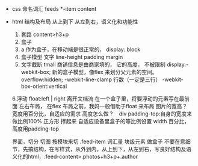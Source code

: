 - css 命名词汇
  feeds *-item content
- html 结构及布局
从上到下 从左到右，语义化和功能性 
  1. 套路
  content>h3+p
  2. 盒子
  3. a 作为盒子，在移动端是很正常的，
  display: block
  4. 盒子模型
  文字 line-height padding margin
  5. 文字截断
  tmall 商铺信息是由商家填的， 它的高度， 不被限制
  display:-webkit-box; 新的盒子模型，像flex 来划分父元素的空间。
  overflow:hidden;
  -webkit-line-clamp 行数（一定是三行）
  -webkit-box-orient:vertical

  6.浮动 float:left | right
  离开文档流
  在一个盒子里，将要浮动的元素写在最前面
  左右布局，
  在flex 布局之前，我妈一般借助于float 来布局
  图片的宽高？ 宽度用百分比，自适应的需求
  高度怎么做？　div padding-top:自身的宽度来做比例100% 正方形 撑起来
  自适应设备里盒子的等比例设置 width 百分比，高度用padding-top

  界面，切分 切图
  按模块来切 .feed-item 词汇量
  块级元素 做盒子 不要在意细节，先搞结构，在写样式，从外到内，从上到下，从左到右，写良好结构及语义化的html，.feed-content>.photos+h3+p+.author